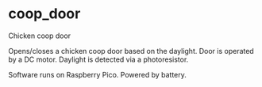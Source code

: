 # coop_door
Chicken coop door

Opens/closes a chicken coop door based on the daylight. Door is operated by a DC motor. Daylight is detected via a photoresistor.

Software runs on Raspberry Pico. Powered by battery.
